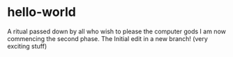 # hello-world
A ritual passed down by all who wish to please the computer gods
I am now commencing the second phase. The Initial edit in a new branch! (very exciting stuff)
